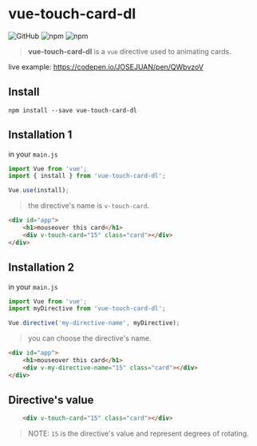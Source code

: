 # vue-touch-card-dl
<img alt="GitHub" src="https://img.shields.io/github/license/josejuan81/vue-touch-card-effect">
<img alt="npm" src="https://img.shields.io/npm/dm/vue-touch-card-effect">
<img alt="npm" src="https://img.shields.io/npm/v/<img alt="GitHub" src="https://img.shields.io/github/license/josejuan81/vue-touch-card-effect">


> **vue-touch-card-dl** is a `vue` directive used to animating cards.

live example: https://codepen.io/JOSEJUAN/pen/QWbvzoV

## Install
```code
npm install --save vue-touch-card-dl
```

## Installation 1
in your `main.js`
```js
import Vue from 'vue';
import { install } from 'vue-touch-card-dl';

Vue.use(install);
```
> the directive's name is `v-touch-card`.

```html
<div id="app">
	<h1>mouseover this card</h1>
	<div v-touch-card="15" class="card"></div>
</div>
```

## Installation 2
in your `main.js`
```js
import Vue from 'vue';
import myDirective from 'vue-touch-card-dl';

Vue.directive('my-directive-name', myDirective);
```
> you can choose the directive's name.

```html
<div id="app">
	<h1>mouseover this card</h1>
	<div v-my-directive-name="15" class="card"></div>
</div>
```

## Directive's value
```html
	<div v-touch-card="15" class="card"></div>
```
> NOTE: `15` is the directive's value and represent degrees of rotating.